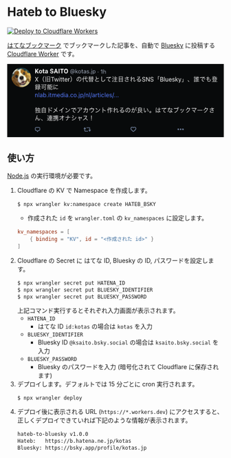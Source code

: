 # Hateb to Bluesky

[![Deploy to Cloudflare Workers](https://deploy.workers.cloudflare.com/button)](https://deploy.workers.cloudflare.com/?url=https://github.com/kotas/hateb-to-bluesky)

[はてなブックマーク](https://b.hatena.ne.jp/) でブックマークした記事を、自動で [Bluesky](https://bsky.app/) に投稿する [Cloudflare Worker](https://www.cloudflare.com/ja-jp/developer-platform/workers/) です。

![Screenshot](./screenshot.png)

## 使い方

[Node.js](https://nodejs.org/) の実行環境が必要です。

1. Cloudflare の KV で Namespace を作成します。
    ```
    $ npx wrangler kv:namespace create HATEB_BSKY
    ```
    - 作成された `id` を `wrangler.toml` の `kv_namespaces` に設定します。
    ```toml
    kv_namespaces = [
        { binding = "KV", id = "<作成された id>" }
    ]
    ```
2. Cloudflare の Secret に はてな ID, Bluesky の ID, パスワードを設定します。
    ```
    $ npx wrangler secret put HATENA_ID
    $ npx wrangler secret put BLUESKY_IDENTIFIER
    $ npx wrangler secret put BLUESKY_PASSWORD
    ```
    上記コマンド実行するとそれぞれ入力画面が表示されます。
    - `HATENA_ID`
        - はてな ID `id:kotas` の場合は `kotas` を入力
    - `BLUESKY_IDENTIFIER`
        - Bluesky ID `@ksaito.bsky.social` の場合は `ksaito.bsky.social` を入力
    - `BLUESKY_PASSWORD`
        - Bluesky のパスワードを入力 (暗号化されて Cloudflare に保存されます)
3. デプロイします。デフォルトでは 15 分ごとに cron 実行されます。
    ```
    $ npx wrangler deploy
    ```
4. デプロイ後に表示される URL (`https://*.workers.dev`) にアクセスすると、正しくデプロイできていれば下記のような情報が表示されます。
    ```
    hateb-to-bluesky v1.0.0
    Hateb:   https://b.hatena.ne.jp/kotas
    Bluesky: https://bsky.app/profile/kotas.jp
    ```
